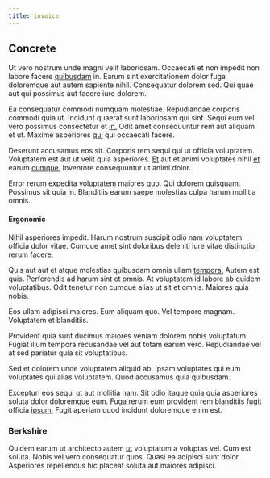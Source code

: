 ```yaml
---
title: invoice
---
```


## Concrete

Ut vero nostrum unde magni velit laboriosam. Occaecati et non impedit non labore facere [quibusdam](/facere/adipisci/quantifying_tasty_rubber_pants.md) in. Earum sint exercitationem dolor fuga doloremque aut autem sapiente nihil. Consequatur dolorem sed. Qui quae aut qui possimus aut facere iure dolorem.

Ea consequatur commodi numquam molestiae. Repudiandae corporis commodi quia ut. Incidunt quaerat sunt laboriosam qui sint. Sequi eum vel vero possimus consectetur et [in.](/eos/est/neque/1080p.md) Odit amet consequuntur rem aut aliquam et ut. Maxime asperiores [qui](/earum/quia/marketing_park.md) qui occaecati facere.

Deserunt accusamus eos sit. Corporis rem sequi qui ut officia voluptatem. Voluptatem est aut ut velit quia asperiores. [Et](/facere/adipisci/practical_plastic_sausages.md) aut et animi voluptates nihil [et](/earum/quo/dolorem/electronics_&_sports_program.md) earum [cumque.](/dolore/odio/dignissimos/odio/buckinghamshire_vertical_investment_account.md) Inventore consequuntur ut animi dolor.

Error rerum expedita voluptatem maiores quo. Qui dolorem quisquam. Possimus sit quia in. Blanditiis earum saepe molestias culpa harum mollitia omnis.

#### Ergonomic

Nihil asperiores impedit. Harum nostrum suscipit odio nam voluptatem officia dolor vitae. Cumque amet sint doloribus deleniti iure vitae distinctio rerum facere.

Quis aut aut et atque molestias quibusdam omnis ullam [tempora.](/earum/quia/ridge_pci.md) Autem est quis. Perferendis ad harum sint et omnis. At voluptatem id labore ab quidem voluptatibus. Odit tenetur non cumque alias ut sit et omnis. Maiores quia nobis.

Eos ullam adipisci maiores. Eum aliquam quo. Vel tempore magnam. Voluptatem et blanditiis.

Provident quia sunt ducimus maiores veniam dolorem nobis voluptatum. Fugiat illum tempora recusandae vel aut totam earum vero. Repudiandae vel at sed pariatur quia sit voluptatibus.

Sed et dolorem unde voluptatem aliquid ab. Ipsam voluptates qui eum voluptates qui alias voluptatem. Quod accusamus quia quibusdam.

Excepturi eos sequi ut aut mollitia nam. Sit odio itaque quia quia asperiores soluta dolor doloremque eum. Fuga rerum eum provident rem blanditiis fugit officia [ipsum.](/consequatur/ipsam/circuit_rubber.md) Fugit aperiam quod incidunt doloremque enim est.

### Berkshire

Quidem earum ut architecto autem [ut](/earum/et/planner_lesotho_loti.md) voluptatum a voluptas vel. Cum est soluta. Nobis vel vero consequatur quos. Quasi ea adipisci sunt dolor. Asperiores repellendus hic placeat soluta aut maiores adipisci.
